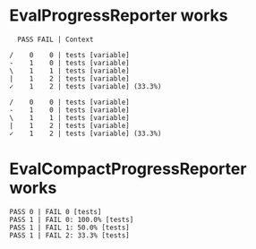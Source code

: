 # EvalProgressReporter works

      PASS FAIL | Context
    
    /    0    0 | tests [variable]                                                  
    -    1    0 | tests [variable]                                                  
    \    1    1 | tests [variable]                                                  
    |    1    2 | tests [variable]                                                  
    ✓    1    2 | tests [variable] (33.3%)
    
    /    0    0 | tests [variable]                                                  
    -    1    0 | tests [variable]                                                  
    \    1    1 | tests [variable]                                                  
    |    1    2 | tests [variable]                                                  
    ✓    1    2 | tests [variable] (33.3%)
    

# EvalCompactProgressReporter works

    
    PASS 0 | FAIL 0 [tests]                                                         
    PASS 1 | FAIL 0: 100.0% [tests]                                                 
    PASS 1 | FAIL 1: 50.0% [tests]                                                  
    PASS 1 | FAIL 2: 33.3% [tests]                                                  

